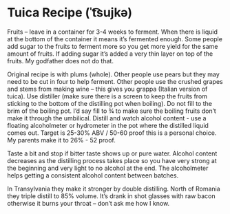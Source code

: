 # Tuica Recipe (ˈt͡sujkə)

Fruits – leave in a container for 3-4 weeks to ferment. When there is liquid at the bottom of the container it means it’s fermented enough. Some people add sugar to the fruits to ferment more so you get more yield for the same amount of fruits. If adding sugar it’s added a very thin layer on top of the fruits. My godfather does not do that.

Original recipe is with plums (whole). Other people use pears but they may need to be cut in four to help ferment. Other people use the crushed grapes and stems from making wine – this gives you grappa (Italian version of tuica).
Use distiller (make sure there is a screen to keep the fruits from sticking to the bottom of the distilling pot when boiling). Do not fill to the brim of the boiling pot. I’d say fill to ¾ to make sure the boiling fruits don’t make it through the umbilical.
Distill and watch alcohol content -  use a floating alcoholmeter or hydrometer in the pot where the distilled liquid comes out. Target is 25-30% ABV / 50-60 proof this is a personal choice. My parents make it to 26% - 52 proof.

Taste a bit and stop if bitter taste shows up or pure water. Alcohol content decreases as the distilling process takes place so you have very strong at the beginning and very light to no alcohol at the end. The alcoholmeter helps getting a consistent alcohol content between batches.

In Transylvania they make it stronger by double distilling. North of Romania they triple distill to 85% volume. It’s drank in shot glasses with raw bacon otherwise it burns your throat – don’t ask me how I know.





